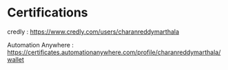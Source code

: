 # Certifications

credly : https://www.credly.com/users/charanreddymarthala

Automation Anywhere : https://certificates.automationanywhere.com/profile/charanreddymarthala/wallet
